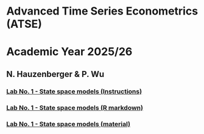 # Advanced Time Series Econometrics (ATSE) 
# Academic Year 2025/26
## N. Hauzenberger & P. Wu

### [Lab No. 1 - State space models (Instructions)](https://github.com/nhauzenb/SGPE-ECNM11049/blob/main/Lab%20Material/Lab%201/ECNM11049-Lab1.pdf)
### [Lab No. 1 - State space models (R markdown)](https://nhauzenb.github.io/SGPE-ECNM11049/Lab%20Material/Lab%201/ECNM11049-Lab1.html)
### [Lab No. 1 - State space models (material)](https://github.com/nhauzenb/SGPE-ECNM11049/blob/main/Lab%20Material/Lab%201/)
